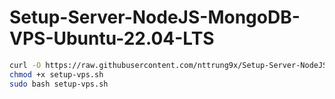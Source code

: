 # Setup-Server-NodeJS-MongoDB-VPS-Ubuntu-22.04-LTS

```bash
curl -O https://raw.githubusercontent.com/nttrung9x/Setup-Server-NodeJS-MongoDB-VPS-Ubuntu-22.04-LTS/refs/heads/main/setup-vps.sh
chmod +x setup-vps.sh
sudo bash setup-vps.sh
```

